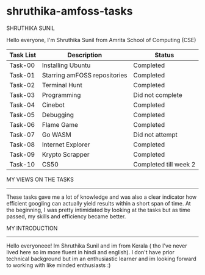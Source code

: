 # shruthika-amfoss-tasks

SHRUTHIKA SUNIL


Hello everyone, I'm Shruthika Sunil from Amrita School of Computing (CSE)

Task List| Description | Status
---| ---| ---
Task-00| Installing Ubuntu| Completed
Task-01| Starring amFOSS repositories| Completed
Task-02| Terminal Hunt| Completed
Task-03| Programming| Did not complete
Task-04| Cinebot| Completed
Task-05| Debugging| Completed
Task-06| Flame Game| Completed
Task-07| Go WASM| Did not attempt
Task-08| Internet Explorer| Completed
Task-09| Krypto Scrapper| Completed
Task-10| CS50 | Completed till week 2

MY VIEWS ON THE TASKS
_____________________
These tasks gave me a lot of knowledge and was also a clear indicator how efficient googling can actually yield results within a short span of time. At the beginning, I was pretty intimidated by looking at the tasks but as time passed, my skills and efficiency became better.

MY INTRODUCTION
_______________
Hello everyoneee! Im Shruthika Sunil and im from Kerala ( tho I've never lived here so im more fluent in hindi and english). I don't have prior technical background but im an enthusiastic learner and im looking forward to working with like minded enthusiasts :)
